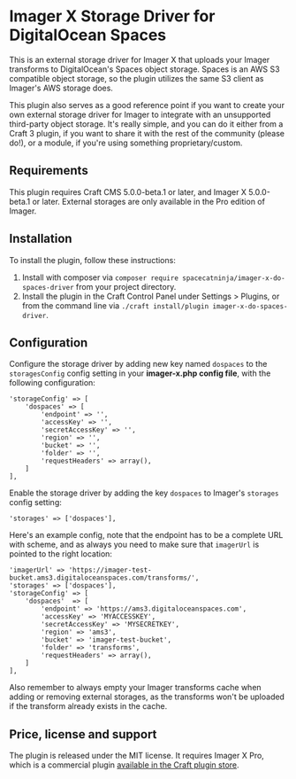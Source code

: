 # Imager X Storage Driver for DigitalOcean Spaces

This is an external storage driver for Imager X that uploads your Imager transforms to DigitalOcean's Spaces object storage. Spaces is an AWS S3 compatible object storage, so the plugin utilizes the same S3 client as Imager's AWS storage does.

This plugin also serves as a good reference point if you want to create your own external storage driver for Imager to integrate with an unsupported third-party object storage. It's really simple, and you can do it either from a Craft 3 plugin, if you want to share it with the rest of the community (please do!), or a module, if you're using something proprietary/custom.

## Requirements

This plugin requires Craft CMS 5.0.0-beta.1 or later, and Imager X 5.0.0-beta.1 or later. External storages are only available in the Pro edition of Imager. 

## Installation

To install the plugin, follow these instructions:

1. Install with composer via `composer require spacecatninja/imager-x-do-spaces-driver` from your project directory.
2. Install the plugin in the Craft Control Panel under Settings > Plugins, or from the command line via `./craft install/plugin imager-x-do-spaces-driver`.

## Configuration

Configure the storage driver by adding new key named `dospaces` to the `storagesConfig` config setting in your **imager-x.php config file**, with the following configuration:

    'storageConfig' => [
        'dospaces' => [
            'endpoint' => '',
            'accessKey' => '',
            'secretAccessKey' => '',
            'region' => '',
            'bucket' => '',
            'folder' => '',
            'requestHeaders' => array(),
        ]
    ],

Enable the storage driver by adding the key `dospaces` to Imager's `storages` config setting:

    'storages' => ['dospaces'],

Here's an example config, note that the endpoint has to be a complete URL with scheme, and as always you need to make sure that `imagerUrl` is pointed to the right location:

    'imagerUrl' => 'https://imager-test-bucket.ams3.digitaloceanspaces.com/transforms/',
    'storages' => ['dospaces'],
    'storageConfig' => [
        'dospaces'  => [
            'endpoint' => 'https://ams3.digitaloceanspaces.com',
            'accessKey' => 'MYACCESSKEY',
            'secretAccessKey' => 'MYSECRETKEY',
            'region' => 'ams3',
            'bucket' => 'imager-test-bucket',
            'folder' => 'transforms',
            'requestHeaders' => array(),
        ]
    ],
    
Also remember to always empty your Imager transforms cache when adding or removing external storages, as the transforms won't be uploaded if the transform already exists in the cache.
 

Price, license and support
---
The plugin is released under the MIT license. It requires Imager X Pro, which is a commercial plugin [available in the Craft plugin store](https://plugins.craftcms.com/imager-x). 
